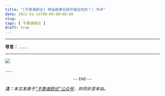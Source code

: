 ```yaml
---
title: "[不靠谱颜论] 神话故事也是可被证伪的？| 书评"
date: 2022-01-14T00:00:00+08:00
slug: ...
tags: [ 不靠谱颜论 ]
draft: true
---
```


---

**导言：** ……

---

<img src="/images/2020-06-29/code.png" style="max-width:300px"/>

……

<center><small>--- END ---</small></center>

<i><b>注：</b>本文发表于[“不靠谱颜论”公众号](https://mp.weixin.qq.com/s/xxx)，并同步至本站。</i>
